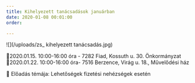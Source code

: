 ```yaml
---
title: Kihelyezett tanácsadások januárban
date: 2020-01-08 00:01:00
order: 

---
```

![](/uploads/zs_ kihelyezett tanácsadás.jpg)

🔹2020.01.15. 10:00-16:00 óra - 7282 Fiad, Kossuth u. 30. Önkormányzat  
🔹2020.01.22. 10:00-16:00 óra- 7516 Berzence, Virág u. 18., Művelődési ház

🔸 Előadás témája: Lehetőségek fizetési nehézségek esetén